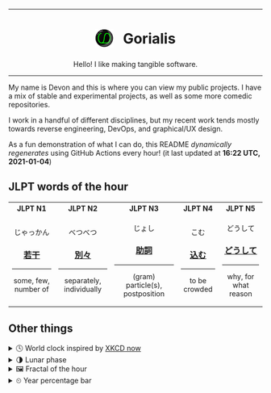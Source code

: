 ***

<h1 align="center">
<sub>
    <img src="readme/resources/avatar.png" height="36">
</sub>
&nbsp;
Gorialis
</h1>
<p align="center">
Hello! I like making tangible software.
</p>

***

My name is Devon and this is where you can view my public projects. I have a mix of stable and experimental projects, as well as some more comedic repositories.

I work in a handful of different disciplines, but my recent work tends mostly towards reverse engineering, DevOps, and graphical/UX design.

As a fun demonstration of what I can do, this README *dynamically regenerates* using GitHub Actions every hour! (it last updated at **16:22 UTC, 2021-01-04**)

<h2>JLPT words of the hour</h2>
<table>
    <tr>
        <th>JLPT N1</th>
        <th>JLPT N2</th>
        <th>JLPT N3</th>
        <th>JLPT N4</th>
        <th>JLPT N5</th>
    </tr>
    <tr>
        <td>
            <p align="center">じゃっかん</p>
            <h3 align="center"><b><a href="https://jisho.org/search/%E8%8B%A5%E5%B9%B2">若干</a></b></h3>
            <hr>
            <p align="center">some,<wbr> few,<wbr> number of</p>
        </td>
        <td>
            <p align="center">べつべつ</p>
            <h3 align="center"><b><a href="https://jisho.org/search/%E5%88%A5%E3%80%85">別々</a></b></h3>
            <hr>
            <p align="center">separately,<wbr> individually</p>
        </td>
        <td>
            <p align="center">じょし</p>
            <h3 align="center"><b><a href="https://jisho.org/search/%E5%8A%A9%E8%A9%9E">助詞</a></b></h3>
            <hr>
            <p align="center">(gram) particle(s),<wbr> postposition</p>
        </td>
        <td>
            <p align="center">こむ</p>
            <h3 align="center"><b><a href="https://jisho.org/search/%E8%BE%BC%E3%82%80">込む</a></b></h3>
            <hr>
            <p align="center">to be crowded</p>
        </td>
        <td>
            <p align="center">どうして</p>
            <h3 align="center"><b><a href="https://jisho.org/search/%E3%81%A9%E3%81%86%E3%81%97%E3%81%A6">どうして</a></b></h3>
            <hr>
            <p align="center">why,<wbr> for what reason</p>
        </td>
    </tr>
</table>

<h2>Other things</h2>
<details>
<summary>🕓  World clock inspired by <a href="https://xkcd.com/now">XKCD now</a></summary>

> <img src="generated/now.png" width="512">

</details>
<details>
<summary>🌗 Lunar phase</summary>

The moon is approximately 73.17% through its phase (Last Quarter).

</details>
<details>
<summary>&#x1f5bc; Fractal of the hour</summary>

> <img src="generated/fractal.png" width="512">

</details>
<details>
<summary>&#x23f2; Year percentage bar</summary>
<pre><code>2021 [▁▁▁▁▁▁▁▁▁▁▁▁▁▁▁▁▁▁▁▁] 1.01%</code></pre>
</details>

